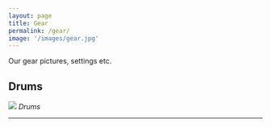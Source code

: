 ```yaml
---
layout: page
title: Gear
permalink: /gear/
image: '/images/gear.jpg'
---
```


Our gear pictures, settings etc.

## Drums

![]({{site.baseurl}}/images/drums_02.jpg)
*Drums*


*** 